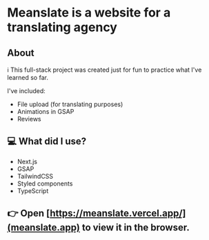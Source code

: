 # Meanslate is a website for a translating agency

## About

ℹ️ This full-stack project was created just for fun to practice what I've learned so far.

I've included:
- File upload (for translating purposes)
- Animations in GSAP
- Reviews

## 💻 What did I use?

* Next.js
* GSAP
* TailwindCSS
* Styled components
* TypeScript

## 👉 Open [https://meanslate.vercel.app/](meanslate.app) to view it in the browser.

